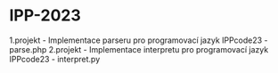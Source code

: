 # IPP-2023
1.projekt - Implementace parseru pro programovací jazyk IPPcode23 - parse.php
2.projekt - Implementace interpretu pro programovací jazyk IPPcode23 - interpret.py